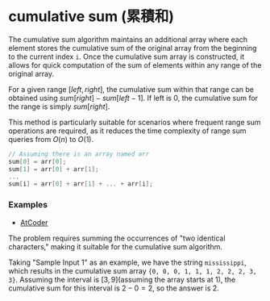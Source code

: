 # cumulative sum (累積和)

The cumulative sum algorithm maintains an additional array where each element stores the cumulative sum of the original array from the beginning to the current index `i`. Once the cumulative sum array is constructed, it allows for quick computation of the sum of elements within any range of the original array.

For a given range $[left, right]$, the cumulative sum within that range can be obtained using $sum[right] - sum[left - 1]$. If left is 0, the cumulative sum for the range is simply $sum[right]$.

This method is particularly suitable for scenarios where frequent range sum operations are required, as it reduces the time complexity of range sum queries from $O(n)$ to $O(1)$.

```c++
// Assuming there is an array named arr
sum[0] = arr[0];
sum[1] = arr[0] + arr[1];
...
sum[i] = arr[0] + arr[1] + ... + arr[i];
```

### Examples

- [AtCoder](https://atcoder.jp/contests/abc328/tasks/abc328_c)

The problem requires summing the occurrences of "two identical characters," making it suitable for the cumulative sum algorithm.

Taking "Sample Input 1" as an example, we have the string `mississippi`, which results in the cumulative sum array `{0, 0, 0, 1, 1, 1, 2, 2, 2, 3, 3}`. Assuming the interval is $[3, 9]$(assuming the array starts at 1), the cumulative sum for this interval is $2 - 0 = 2$, so the answer is 2.
